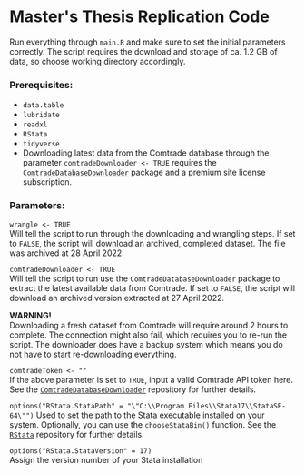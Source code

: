# Master's Thesis Replication Code

Run everything through `main.R` and make sure to set the initial parameters
correctly. The script requires the download and storage of ca. 1.2 GB of data, 
so choose working directory accordingly.

### Prerequisites:

- `data.table`
- `lubridate`
- `readxl`
- `RStata`
- `tidyverse`
- Downloading latest data from the Comtrade database through the parameter 
`comtradeDownloader <- TRUE` requires the 
[`ComtradeDatabaseDownloader`](https://github.com/andreas-andersen/ComtradeDatabaseDownloader)
package and a premium site license subscription.

### Parameters:

`wrangle <- TRUE`  
Will tell the script to run through the downloading and wrangling steps. If set 
to `FALSE`, the script will download an archived, completed dataset. The file
was archived at 28 April 2022.

`comtradeDownloader <- TRUE`  
Will tell the script to run use the `ComtradeDatabaseDownloader` package to
extract the latest available data from Comtrade. If set to `FALSE`, the script
will download an archived version extracted at 27 April 2022.

__WARNING!__  
Downloading a fresh dataset from Comtrade will require around 2 hours to 
complete. The connection might also fail, which requires you to re-run the 
script. The downloader does have a backup system which means you do not have 
to start re-downloading everything.

`comtradeToken <- ""`  
If the above parameter is set to `TRUE`, input a valid Comtrade API token here.
See the [`ComtradeDatabaseDownloader`](https://github.com/andreas-andersen/ComtradeDatabaseDownloader)
repository for further details.

`options("RStata.StataPath" = "\"C:\\Program Files\\Stata17\\StataSE-64\"")`
Used to set the path to the Stata executable installed on your system.
Optionally, you can use the `chooseStataBin()` function. See the 
[`RStata`](https://github.com/lbraglia/RStata) repository for further details.

`options("RStata.StataVersion" = 17)`  
Assign the version number of your Stata installation
